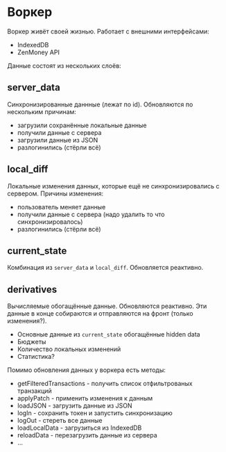 # Воркер

Воркер живёт своей жизнью.
Работает с внешними интерфейсами:

- IndexedDB
- ZenMoney API

Данные состоят из нескольких слоёв:

## server_data

Синхронизированные даннные (лежат по id). Обновляются по нескольким причинам:

- загрузили сохранённые локальные данные
- получили данные с сервера
- загрузили данные из JSON
- разлогинились (стёрли всё)

## local_diff

Локальные изменения данных, которые ещё не синхронизировались с сервером. Причины изменения:

- пользователь меняет данные
- получили данные с сервера (надо удалить то что синхронизировалось)
- разлогинились (стёрли всё)

## current_state

Комбинация из `server_data` и `local_diff`. Обновляется реактивно.

## derivatives

Вычисляемые обогащённые данные. Обновляются реактивно.
Эти данные в конце собираются и отправляются на фронт (только изменения?).

- Основные данные из `current_state` обогащённые hidden data
- Бюджеты
- Количество локальных изменений
- Статистика?

Помимо обновления данных у воркера есть методы:

- getFilteredTransactions - получить список отфильтрованых транзакций
- applyPatch - применить изменения к данным
- loadJSON - загрузить данные из JSON
- logIn - сохранить токен и запустить синхронизацию
- logOut - стереть все данные
- loadLocalData - загрузиться из IndexedDB
- reloadData - перезагрузить данные из сервера
- ...

